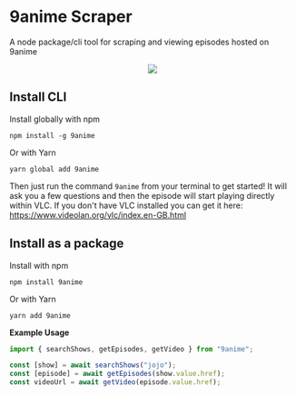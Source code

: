 # 9anime Scraper

A node package/cli tool for scraping and viewing episodes hosted on 9anime

<p align="center">
  <img src="example.gif"/>
</p>

## Install CLI

Install globally with npm

```
npm install -g 9anime
```

Or with Yarn

```
yarn global add 9anime
```

Then just run the command `9anime` from your terminal to get started! It will ask you a few questions and then the episode will start playing directly within VLC. If you don't have VLC installed you can get it here: https://www.videolan.org/vlc/index.en-GB.html

## Install as a package

Install with npm

```
npm install 9anime
```

Or with Yarn

```
yarn add 9anime
```

**Example Usage**

```ts
import { searchShows, getEpisodes, getVideo } from "9anime";

const [show] = await searchShows("jojo");
const [episode] = await getEpisodes(show.value.href);
const videoUrl = await getVideo(episode.value.href);
```
